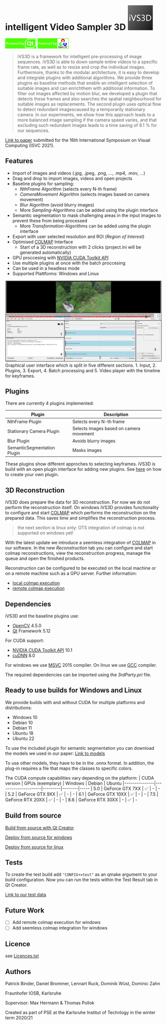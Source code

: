# intelligent Video Sampler 3D ![iVS3D-Logo](doc/GUI_ICON_IVS3D_mini.png)

![Qt](doc/poweredByQt.png) ![OpenCV](doc/poweredByOpenCV.png)

>iVS3D is a framework for intelligent pre-processing of image sequences. iVS3D is able to down sample entire videos to a specific frame rate, as well as to resize and crop the individual images. Furthermore, thanks to the modular architecture, it is easy to develop and integrate plugins with additional algorithms. We provide three plugins as baseline methods that enable an intelligent selection of suitable images and can enrichthem with additional information. To filter out images affected by motion blur, we developed a plugin that detects these frames and also searches the spatial neighbourhood for suitable images as replacements. The second plugin uses optical flow to detect redundant imagescaused by a temporarily stationary camera. In our experiments, we show how this approach leads to a more balanced image sampling if the camera speed varies, and that excluding such redundant images leads to a time saving of 8.1 % for our sequences.

[Link to paper] submitted for the 16th International Symposium on Visual Computing (ISVC 2021).


## Features

- Import of images and videos (.jpg, .jpeg, .png, ..., .mp4, .mov, ...)
- Drag and drop to import images, videos and open projects
- Baseline plugins for sampling:
    - _NthFrame_ Algorithm (selects every N-th frame)
    - _CameraMovement_ Algorithm (selects images based on camera movement)
    - _Blur_ Algorithm (avoid blurry images)
    - More _Sampling_-Algorithms can be added using the plugin interface
- Semantic segmentation to mask challenging areas in the input images to prevent these from being processed
    - More _Transformation_-Algorithms can be added using the plugin interface
- Export with user selected resolution and ROI (_Region of Interest_)
- Optimised [COLMAP] Interface
    - Start of a 3D reconstruction with 2 clicks (project.ini will be generated automatically)
- GPU proccesing with [NVIDIA CUDA Toolkit API]
- Use multiple plugins at once with the batch proccesing
- Can be used in a headless mode
- Supported Plattforms: Windows and Linux

![GUI](doc/gui.png)
Graphical user interface which is split in five different sections. 1. Input, 2. Plugins, 3. Export,
4. Batch processing and 5. Video player with the timeline for keyframes.

## Plugins

There are currently 4 plugins implemented:

| Plugin | Description |
| ------ | ------ |
| NthFrame Plugin | Selects every N-th frame |
| Stationary Camera Plugin | Selects images based on camera movement |
| Blur Plugin | Avoids blurry images |
| SemanticSegmentation Plugin | Masks images |

These plugins show different approches to selecting keyframes. iVS3D is build with an open plugin interface for adding new plugins. See [here](doc/create_plugin.md) on how to create your own plugin.

## 3D Reconstruction
iVS3D does prepare the data for 3D reconstruction. For now we do not perform the reconstruction itself. On windows iVS3D provides functionality to configure and start [COLMAP] which performs the reconstruction on the prepared data. This saves time and simplifies the reconstruction process. 

> the next section is linux only: OTS integration of colmap is not supported on windows yet!

With the latest update we introduce a seemless integration of [COLMAP] in our software. In the new *Reconstruction* tab you can configure and start colmap reconstructions, view the reconstruction progress, manage the queue and open the finished products.

Reconstruction can be configured to be executed on the local machine or on a remote machine such as a GPU server. Further information:
- [local colmap execution](doc/local_colmap_execution.md)
- [remote colmap execution](doc/remote_colmap_execution.md)

## Dependencies

iVS3D and the baseline plugins use:
- [OpenCV] 4.5.0
- [Qt] Framework 5.12

For CUDA support:
- [NVIDIA CUDA Toolkit API] 10.1
- [cuDNN] 8.0

For windows we use [MSVC] 2015 compiler. On linux we use [GCC] compiler.

The required dependencies can be imported using the _3rdParty.pri_ file.

## Ready to use builds for Windows and Linux

We provide builds with and without CUDA for multiple platforms and distributions:
- Windows 10
- Debian 10
- Debian 11
- Ubuntu 18
- Ubuntu 22

To use the included plugin for semantic segmentation you can download the models we used in our paper:
[Link to models]

To use other models, they have to be in the .onnx format. In addition, the plug-in requires a file that maps the classes to specific colors.

The CUDA compute capabilities vary depending on the platform:
| CUDA version 	| GPUs (exemplary)    | Windows | Debian | Ubuntu
|---------------|---------------------|---------|--------|-----
|	5.0    	    |	GeForce GTX 7XX   | ✅      | -    | -
|	5.2    	    |	GeForce GTX 9XX   | ✅      | -    | -
|	6.1	        |   GeForce GTX 10XX  | ✅      | -    | -
|	7.5	        |   GeForce RTX 20XX  | ✅      | -    | -
|   8.6         |   GeForce RTX 30XX  | -        | ✅  | -

## Build from source

[Build from source with Qt Creator](doc/build_qtcreator.md)

[Deploy from source for windows](doc/build_win.md)

[Deploy from source for linux](doc/build_linux.md)

## Tests

To create the test build add ```"CONFIG+=test"``` as an qmake argument to your build configuration. 
Now you can run the tests within the Test Result tab in Qt Creator.

[Link to our test data]

## Future Work
- [ ] Add remote colmap execution for windows
- [ ] Add seemless colmap integration for windows

## Licence

see [Licences.txt](Licences.txt)

## Authors

Patrick Binder, Daniel Brommer, Lennart Ruck, Dominik Wüst, Dominic Zahn

Fraunhofer IOSB, Karlsruhe

Supervisor: Max Hermann & Thomas Pollok

Created as part of PSE at the Karlsruhe Institut of Technlogy in the winter term 2020/21

  [COLMAP]: <https://demuc.de/colmap/>
  [OpenCV]: <https://github.com/opencv>
  [Qt]:     <https://www.qt.io>
  [MSVC]:   <https://www.microsoft.com/de-de/download/details.aspx?id=48159>
  [GCC]:    <https://gcc.gnu.org>
  [NVIDIA CUDA Toolkit API]:    <https://developer.nvidia.com/cuda-zone>
  [cuDNN]:  <https://developer.nvidia.com/cudnn>
  [Link to paper]: <https://arxiv.org/abs/2110.11810>
  [Link to models]: <https://drive.google.com/drive/folders/122EDO4UxhEYRy5MI1OIpePnsibwGGXjA?usp=sharing>
  [Link to our test data]: <https://drive.google.com/drive/folders/1hPFtDqQKF9JzBpNTV016unL7awRCsxNj?usp=sharing>
